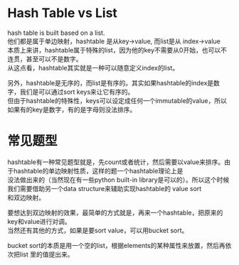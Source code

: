 # Hash Table vs List
hash table is built based on a list.   
他们都是属于单边映射，hashtable 是从key->value, 而list是从 index->value  
本质上来讲，hashtable属于特殊的list，因为他的key不需要从0开始，也可以不连贯，甚至可以不是数字。  
从这点看，hashtable其实就是一种可以随意定义index的list。

另外，hashtable是无序的，而list是有序的。其实如果hashtable的index是数字，我们是可以通过sort keys来让它有序的。  
但由于hashtable的特殊性，keys可以设定成任何一个immutable的value，所以如果有的key是数字，有的是字母则没法排序。

# 常见题型
hashtable有一种常见题型就是，先count或者统计，然后需要以value来排序。由于hashtable的单边映射性质，这样的题一个hashtable理论上是  
没法做出来的（当然现在有一些python built-in library是可以的）。所以这个时候我们需要借助另一个data structure来辅助实现hashtable的 value sort  
和双边映射。

要想达到双边映射的效果，最简单的方式就是，再来一个hashtable，把原来的key和value进行对调。  
当然还有其他的方式，如果是要sort value，可以用bucket sort。

bucket sort的本质是用一个空的list，根据elements的某种属性来放置，然后再依次把list 里的值提出来。

